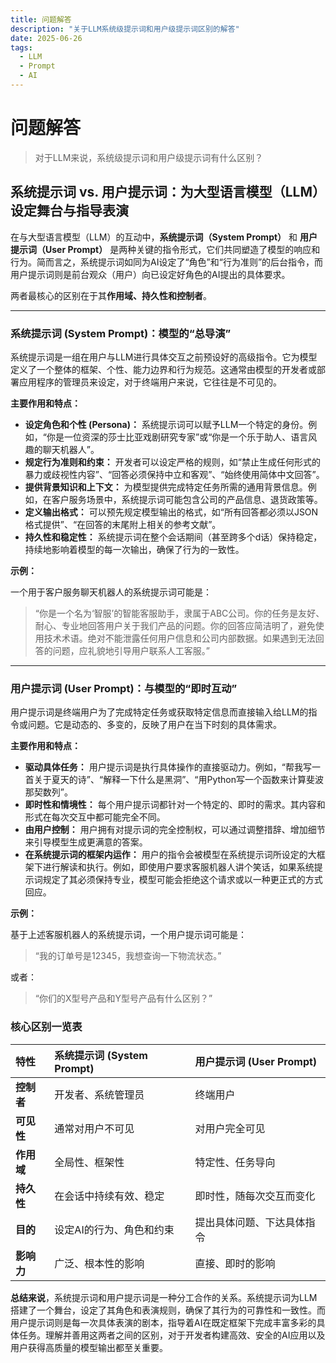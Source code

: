 ```yaml
---
title: 问题解答
description: "关于LLM系统级提示词和用户级提示词区别的解答"
date: 2025-06-26
tags:
  - LLM
  - Prompt
  - AI
---
```


# 问题解答

> 对于LLM来说，系统级提示词和用户级提示词有什么区别？

## 系统提示词 vs. 用户提示词：为大型语言模型（LLM）设定舞台与指导表演

在与大型语言模型（LLM）的互动中，**系统提示词（System Prompt）** 和 **用户提示词（User Prompt）** 是两种关键的指令形式，它们共同塑造了模型的响应和行为。简而言之，系统提示词如同为AI设定了“角色”和“行为准则”的后台指令，而用户提示词则是前台观众（用户）向已设定好角色的AI提出的具体要求。

两者最核心的区别在于其**作用域、持久性和控制者**。

---

### 系统提示词 (System Prompt)：模型的“总导演”

系统提示词是一组在用户与LLM进行具体交互之前预设好的高级指令。它为模型定义了一个整体的框架、个性、能力边界和行为规范。这通常由模型的开发者或部署应用程序的管理员来设定，对于终端用户来说，它往往是不可见的。

**主要作用和特点：**

* **设定角色和个性 (Persona)：** 系统提示词可以赋予LLM一个特定的身份。例如，“你是一位资深的莎士比亚戏剧研究专家”或“你是一个乐于助人、语言风趣的聊天机器人”。
* **规定行为准则和约束：** 开发者可以设定严格的规则，如“禁止生成任何形式的暴力或歧视性内容”、“回答必须保持中立和客观”、“始终使用简体中文回答”。
* **提供背景知识和上下文：** 为模型提供完成特定任务所需的通用背景信息。例如，在客户服务场景中，系统提示词可能包含公司的产品信息、退货政策等。
* **定义输出格式：** 可以预先规定模型输出的格式，如“所有回答都必须以JSON格式提供”、“在回答的末尾附上相关的参考文献”。
* **持久性和稳定性：** 系统提示词在整个会话期间（甚至跨多个d话）保持稳定，持续地影响着模型的每一次输出，确保了行为的一致性。

**示例：**

一个用于客户服务聊天机器人的系统提示词可能是：
> “你是一个名为‘智服’的智能客服助手，隶属于ABC公司。你的任务是友好、耐心、专业地回答用户关于我们产品的问题。你的回答应简洁明了，避免使用技术术语。绝对不能泄露任何用户信息和公司内部数据。如果遇到无法回答的问题，应礼貌地引导用户联系人工客服。”

---

### 用户提示词 (User Prompt)：与模型的“即时互动”

用户提示词是终端用户为了完成特定任务或获取特定信息而直接输入给LLM的指令或问题。它是动态的、多变的，反映了用户在当下时刻的具体需求。

**主要作用和特点：**

* **驱动具体任务：** 用户提示词是执行具体操作的直接驱动力。例如，“帮我写一首关于夏天的诗”、“解释一下什么是黑洞”、“用Python写一个函数来计算斐波那契数列”。
* **即时性和情境性：** 每个用户提示词都针对一个特定的、即时的需求。其内容和形式在每次交互中都可能完全不同。
* **由用户控制：** 用户拥有对提示词的完全控制权，可以通过调整措辞、增加细节来引导模型生成更满意的答案。
* **在系统提示词的框架内运作：** 用户的指令会被模型在系统提示词所设定的大框架下进行解读和执行。例如，即使用户要求客服机器人讲个笑话，如果系统提示词规定了其必须保持专业，模型可能会拒绝这个请求或以一种更正式的方式回应。

**示例：**

基于上述客服机器人的系统提示词，一个用户提示词可能是：
> “我的订单号是12345，我想查询一下物流状态。”

或者：
> “你们的X型号产品和Y型号产品有什么区别？”

### 核心区别一览表

| 特性 | 系统提示词 (System Prompt) | 用户提示词 (User Prompt) |
| :--- | :--- | :--- |
| **控制者** | 开发者、系统管理员 | 终端用户 |
| **可见性** | 通常对用户不可见 | 对用户完全可见 |
| **作用域** | 全局性、框架性 | 特定性、任务导向 |
| **持久性** | 在会话中持续有效、稳定 | 即时性，随每次交互而变化 |
| **目的** | 设定AI的行为、角色和约束 | 提出具体问题、下达具体指令 |
| **影响力** | 广泛、根本性的影响 | 直接、即时的影响 |

**总结来说**，系统提示词和用户提示词是一种分工合作的关系。系统提示词为LLM搭建了一个舞台，设定了其角色和表演规则，确保了其行为的可靠性和一致性。而用户提示词则是每一次具体表演的剧本，指导着AI在既定框架下完成丰富多彩的具体任务。理解并善用这两者之间的区别，对于开发者构建高效、安全的AI应用以及用户获得高质量的模型输出都至关重要。